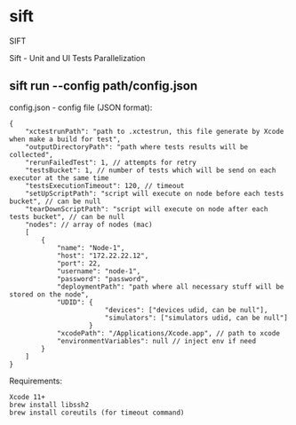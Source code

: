 # sift
SIFT

Sift - Unit and UI Tests Parallelization


## sift run --config path/config.json


config.json -  config file (JSON format):

    {
        "xctestrunPath": "path to .xctestrun, this file generate by Xcode when make a build for test",
        "outputDirectoryPath": "path where tests results will be collected",
        "rerunFailedTest": 1, // attempts for retry
        "testsBucket": 1, // number of tests which will be send on each executor at the same time
        "testsExecutionTimeout": 120, // timeout
        "setUpScriptPath": "script will execute on node before each tests bucket", // can be null
        "tearDownScriptPath": "script will execute on node after each tests bucket", // can be null
        "nodes": // array of nodes (mac)
        [
            {
                "name": "Node-1",
                "host": "172.22.22.12",
                "port": 22,
                "username": "node-1",
                "password": "password",
                "deploymentPath": "path where all necessary stuff will be stored on the node",
                "UDID": {
                            "devices": ["devices udid, can be null"],
                            "simulators": ["simulators udid, can be null"]
                        }
                "xcodePath": "/Applications/Xcode.app", // path to xcode
                "environmentVariables": null // inject env if need
            }
        ]
    }

Requirements:
	
	Xcode 11+
	brew install libssh2
	brew install coreutils (for timeout command)

